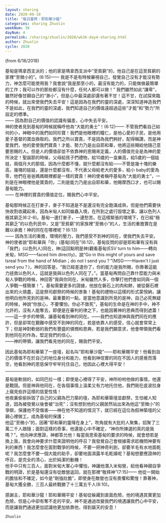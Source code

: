 ```yaml
---
layout: sharing
date: 2020-09-10
title: "每日靈修：耶和華沙龍"
categories: sharing Zhuolin
weekNum: 36
dayNum: 4
permalink: /sharing/zhuolin/2020/wk36-day4-sharing.html
author: Zhuolin
cycle: 2020
---
```

(from 6/18/2018)  

基甸是瑪拿西支派的；他的家是瑪拿西支派中“至貧窮”的，他自己是在這至貧窮的家裡“至微小的”。(6:15)—— 我是不是有時候審視自己，發覺自己沒有才能沒有勢力，神怎麼可能使用我？我會說“我是那至小的，最沒有能力的，只能做做最簡單的工作；我可以作的那些都沒有什麼，任何人都可以做！” 我們雖然如此“謙卑”，雖然好像甘願自己的“渺小”，但是心中最深處卻還有著不甘！這不甘，在試探來臨的時候，就出來使我們失去平安！這是因為在我們的靈的深處，深深知道神造我們不是如此，在我們的靈的深處，我們知道自己的價值遠超過這些“才能”和“勢力”所設定的標準。  
—— 因為對自己的價值的認識有偏差，心中失去平安。  
神的使者見到基甸的時候就稱呼他為“大能的勇士”！(6:12)—— 不管我們看自己如何的小，神眼中的我們如同珍寶！我們是他眼裡的瞳仁，是他心愛的子民，是他用愛子基督的寶血換取的。我們之所以寶貴，不是因為我們夠好，配得稱讚，而是神愛我們，他的愛使我們寶貴！才能、勢力乃是出自耶和華，他將這些賜給他隨己意要恩賜的人。但是人的價值卻並不依靠神的恩賜來定義，人的價值完全是為神的愛所決定！聖誕節的時候，父母給孩子們禮物，給10歲的一盒樂高，給5歲的一個娃娃，兩個月大的那個，因為什麼都不懂，就什麼都沒有給——不管是幾十塊的樂高，幾塊的娃娃，還是什麼都沒有，不代表父母給老大的愛多，給小 baby的愛為零，他們在爸爸媽媽眼裡都是一樣的寶貴！神的使者稱呼基甸為“大能的勇士”，一則是在神眼裡他是寶貴的，二則是能力乃是出自耶和華，他賜摩西口才，也可以賜基甸能力。  
—— 在神裡的寶貴的價值定位，賜我們心中平安。  

基甸那時候正在打麥子，麥子不知道是不是還沒有完全飽滿成熟，但是他們需要快快收割收藏起來，因為米甸人如同蝗蟲入境，在所到之處行毀壞之事，讓以色列人極其窮乏(6:2-6)。基甸一邊打麥子，一邊愁苦。在這樣緊張的環境下，在已經“極其窮乏”的以色列民中，又是“至貧窮”的家族裡“至微小”的人，生活的重擔實在是難以承擔！神的同在在哪裡呢？(6:13)  
—— 因為生活的重擔，環境的壓力，我們感受不到神的同在，使我們失去平安。  
神的使者說“耶和華與「你」(基甸)同在”(6:12)，基甸反問的卻是耶和華有沒有與「我們」(以色列人)同在，神(這回點明是神)觀看基甸(ESV turn to him——轉向米甸，MSG——faced him directly)，說“Go in this might of yours and save Isreal from the hand of Midian；do not I send you？”(MSG——Haven't I just send you？)，神的回答是，“我已經差遣你了，你的能力是我所賜，你靠著這能力拯救以色列人，這就是我與以色列人同在了。”。當基甸再問自己靠什麼能力與米甸人爭戰的時候，神回答“我與你同在，米甸雖然人多，你擊打他們會如同與一個人爭戰一樣簡單！”。基甸需要更多的證據，他放在磐石上的肉和餅，被從磐石裡出來的火燒盡，這是祭司獻祭的時候的景象！基甸的禮物以這樣的形式蒙悅納，讓他明白他所見到的是神。最重要的一點，是當他意識到所見的是神，自己必死無疑的時候，神說“你放心，不要懼怕，你必不致死”，基甸的生命是在神的手中，神不允許的，沒有人能奪去，即便是在審判的律之下，也能因著神的恩典而得到遮蓋！——這一步步的帶領，讓基甸看到神的同在。——我們也知道神與我們同在的應許，但是卻常在艱難中感受不到神的同在，若是依靠人的感受，信心就會常常上下；但是神對軟弱的我們有豐盛的憐憫和恩典，若是我們願意求，他會帶領我們看到他同在的作為，堅定我們的信心。  
——神的帶領，讓我們看見他的同在，賜我們平安。  

因此基甸為耶和華築了一座壇，起名叫“耶和華沙龍”——耶和華賜平安！他看到自己的價值不在於自己的地位身分和能力，他看到神信實的同在不因人的感覺而落空，他看到神的恩慈保守牢牢托住自己，他因此心裡大得平安！  

***********  
基甸是軟弱的，如同巴拉一樣；即使是心裡得了平安，神所吩咐他做的事情，他還是戰競。但是神與他同在，在各個事情上溫柔又有力地托住他，我們剛在底波拉身上窺見些許這樣的慈愛性情！  
他夜裏偷偷拆毀了自己的父親為巴力築的壇，為耶和華築壇並獻祭，生怕被人知道，因為被發覺以後會被“治死”；沒有想到他的父親居然站出來為他這“至微小”的爭辯，保護他不受傷害——神在他不知道的情況下，就已經在這位為假神築壇的父親心裡做工，成為基甸的保護；  
他這“至微小”的，因著“耶和華的靈降在身上”，吹角就有大批的人聚集，招聚了三萬二千人跟隨；面對這樣的奇事，他還是心中不確定，“神你所揀選的真的是我嗎？”。他向神求應證，神都答允他！每當我思索基甸的要求的時候，就會想若是換上我，我會向神要求什麼來證明他的呼召？我發覺自己會根據需求趁機問神要有利的東西！我怎麼會在面對戰爭的時候，不要一把神奇利劍，卻要羊毛有水地面乾呢？我怎麼會不要一個大能的助手，卻要地面濕露羊毛乾燥呢？基甸想要應證神的呼召，是完全的清心，出於純潔的動機！  
他手中只有三百人，面對米甸大軍心中懼怕，神讓他潛入米甸營，給他看神親自爭戰的明證，於是基甸還沒有從敵營返回，就在那裡“敬拜神”(7:15)—— 他從一開始的膽怯和不確定，如今是“剛強壯膽”，即使身在敵營也沒有畏懼和驚惶！靠著神，基甸大獲全勝，三百人最終戰勝了十三萬五千人(8:10)。  

感謝主，耶和華沙龍！耶和華賜平安！基甸從躲藏到直面危險，他的境遇其實更加危險，但是心中卻有奪不走的平安。神不是通過改變我們的境遇讓我們心中平安，而是讓我們通過更加認識他更加依靠他，得到屬天的安息！  

`Zhuolin`  
